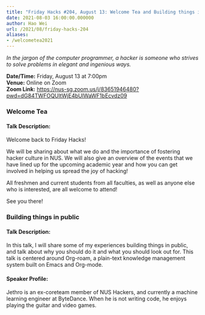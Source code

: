 ```yaml
---
title: "Friday Hacks #204, August 13: Welcome Tea and Building things in public"
date: 2021-08-03 16:00:00.000000
author: Hao Wei
url: /2021/08/friday-hacks-204
aliases:
- /welcometea2021
---
```


<em>In the jargon of the computer programmer, a hacker is someone who strives to solve problems in elegant and ingenious ways.</em>

**Date/Time:** Friday, August 13 at 7:00pm<br />
**Venue:** Online on Zoom<br />
**Zoom Link:** https://nus-sg.zoom.us/j/83651946480?pwd=dG84TWFOQUltWjE4bUlWaWF1bEcvdz09

### Welcome Tea

#### Talk Description:

Welcome back to Friday Hacks!

We will be sharing about what we do and the importance of fostering hacker culture in NUS. We will also give an overview of the events that we have lined up for the upcoming academic year and how you can get involved in helping us spread the joy of hacking!

All freshmen and current students from all faculties, as well as anyone else who is interested, are all welcome to attend!

See you there!

### Building things in public

#### Talk Description:

In this talk, I will share some of my experiences building things in public, and talk about why you should do it and what you should look out for. This talk is centered around Org-roam, a plain-text knowledge management system built on Emacs and Org-mode.

#### Speaker Profile:

Jethro is an ex-coreteam member of NUS Hackers, and currently a machine learning engineer at ByteDance. When he is not writing code, he enjoys playing the guitar and video games.